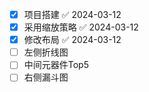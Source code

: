 - [x] 项目搭建 ✅ 2024-03-12
- [x] 采用缩放策略 ✅ 2024-03-12
- [x] 修改布局 ✅ 2024-03-12
- [ ] 左侧折线图
- [ ] 中间元器件Top5
- [ ] 右侧漏斗图